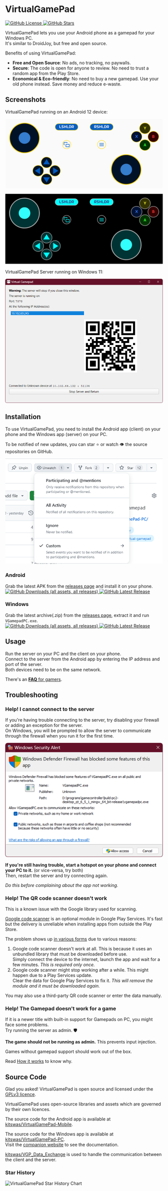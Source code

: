 # VirtualGamePad

[![GitHub License](https://img.shields.io/github/license/kitswas/VirtualGamePad)
![GitHub Stars](https://img.shields.io/github/stars/kitswas/VirtualGamePad?style=social)](https://github.com/kitswas/VirtualGamePad/)

VirtualGamePad lets you use your Android phone as a gamepad for your Windows PC.  
It's similar to DroidJoy, but free and open source.

Benefits of using VirtualGamePad:

- **Free and Open Source**: No ads, no tracking, no paywalls.
- **Secure**: The code is open for anyone to review. No need to trust a random app from the Play Store.
- **Economical & Eco-friendly**: No need to buy a new gamepad. Use your old phone instead. Save money and reduce e-waste.

## Screenshots

VirtualGamePad running on an Android 12 device:

![VirtualGamePad](assets/VGP.svg)

![VirtualGamePad Dark](assets/VGP_night.svg)

VirtualGamePad Server running on Windows 11:

![VirtualGamePad Server](assets/VGP_Server.png)

## Installation

To use VirtualGamePad, you need to install the Android app (client) on your phone and the Windows app (server) on your PC.

To be notified of new updates, you can star ⭐ or watch 👁️ the source repositories on GitHub.

![GitHub Star and Watch](assets/GitHub_Star_Watch.png)

### Android

Grab the latest APK from the [releases page](https://github.com/kitswas/VirtualGamePad-Mobile/releases) and install it on your phone.  
[![GitHub Downloads (all assets, all releases)](https://img.shields.io/github/downloads/kitswas/VirtualGamePad-Mobile/total)
![GitHub Latest Release](https://img.shields.io/github/v/release/kitswas/VirtualGamePad-Mobile?logo=github)](https://github.com/kitswas/VirtualGamePad-Mobile/releases/latest)

### Windows

Grab the latest archive(.zip) from the [releases page](https://github.com/kitswas/VirtualGamePad-PC/releases), extract it and run `VGamepadPC.exe`.  
[![GitHub Downloads (all assets, all releases)](https://img.shields.io/github/downloads/kitswas/VirtualGamePad-PC/total)
![GitHub Latest Release](https://img.shields.io/github/v/release/kitswas/VirtualGamePad-PC?logo=github)](https://github.com/kitswas/VirtualGamePad-PC/releases/latest)

## Usage

Run the server on your PC and the client on your phone.  
Connect to the server from the Android app by entering the IP address and port of the server.  
Both devices need to be on the same network.

There's an [**FAQ** for gamers](FAQ.md).

## Troubleshooting

### Help! I cannot connect to the server

If you're having trouble connecting to the server, try disabling your firewall or adding an exception for the server.  
On Windows, you will be prompted to allow the server to communicate through the firewall when you run it for the first time.

![Firewall](assets/VGP_UAC_Dialog.png)

**If you're still having trouble, start a hotspot on your phone and connect your PC to it.** (or vice-versa, try both)  
Then, restart the server and try connecting again.

_Do this before complaining about the app not working._

### Help! The QR code scanner doesn't work

This is a known issue with the Google library used for scanning.

[Google code scanner](https://developers.google.com/ml-kit/vision/barcode-scanning/code-scanner) is an optional module in Google Play Services. It's fast but the delivery is unreliable when installing apps from outside the Play Store.

The problem shows up [in various forms](https://stackoverflow.com/questions/tagged/barcode-scanner+android+google-mlkit) due to various reasons:

1. Google code scanner doesn't work at all. This is because it uses an unbundled library that must be downloaded before use.  
Simply connect the device to the internet, launch the app and wait for a few minutes. _This is required only once._
2. Google code scanner might stop working after a while. This might happen due to a Play Services update.  
Clear the data for Google Play Services to fix it. _This will remove the module and it must be downloaded again._

You may also use a third-party QR code scanner or enter the data manually.

### Help! The Gamepad doesn't work for a game

If it is a newer title with built-in support for Gamepads on PC, you might face some problems.  
Try running the server as admin. 🛡️

**The game should not be running as admin.** This prevents input injection.

Games without gamepad support should work out of the box.

Read [How it works](https://kitswas.github.io/VirtualGamePad-PC/#how-it-works) to know why.

## Source Code

Glad you asked! VirtualGamePad is open source and licensed under the [GPLv3 licence](LICENCE.TXT).

VirtualGamePad uses open-source libraries and assets which are governed by their own licences.

The source code for the Android app is available at [kitswas/VirtualGamePad-Mobile](https://github.com/kitswas/VirtualGamePad-Mobile).

The source code for the Windows app is available at [kitswas/VirtualGamePad-PC](https://github.com/kitswas/VirtualGamePad-PC).  
Visit the [companion website](https://kitswas.github.io/VirtualGamePad-PC/) to see the documentation.

[kitswas/VGP_Data_Exchange](https://github.com/kitswas/VGP_Data_Exchange/) is used to handle the communication between the client and the server.

### Star History

<picture>
 <source media="(prefers-color-scheme: dark)" srcset="https://api.star-history.com/svg?repos=kitswas/VirtualGamePad,kitswas/VirtualGamePad-PC,kitswas/VirtualGamePad-Mobile&type=Date&theme=dark" />
 <source media="(prefers-color-scheme: light)" srcset="https://api.star-history.com/svg?repos=kitswas/VirtualGamePad,kitswas/VirtualGamePad-PC,kitswas/VirtualGamePad-Mobile&type=Date" />
 <img loading="lazy" alt="VirtualGamePad Star History Chart" src="https://api.star-history.com/svg?repos=kitswas/VirtualGamePad,kitswas/VirtualGamePad-PC,kitswas/VirtualGamePad-Mobile&type=Date" />
</picture>
